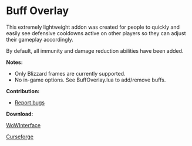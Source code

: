 # Buff Overlay

This extremely lightweight addon was created for people to quickly and easily see defensive cooldowns active on other players so they can adjust their gameplay accordingly.

By default, all immunity and damage reduction abilities have been added.

**Notes:**
- Only Blizzard frames are currently supported.
- No in-game options. See BuffOverlay.lua to add/remove buffs.

**Contribution:**
- [Report bugs](https://wow.curseforge.com/projects/buff-overlay/issues)

**Download:**

[WoWInterface](https://www.wowinterface.com/downloads/info24683-BuffOverlay.html)

[Curseforge](https://www.curseforge.com/wow/addons/buff-overlay)
